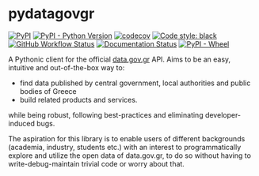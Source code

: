 # pydatagovgr

[![PyPI](https://img.shields.io/pypi/v/pydatagovgr?color=blue&label=PyPI&logo=PyPI&logoColor=white)](https://pypi.org/project/pydatagovgr/) [![PyPI - Python Version](https://img.shields.io/pypi/pyversions/pydatagovgr?logo=python&logoColor=white)](https://www.python.org/) [![codecov](https://codecov.io/gh/ilias-ant/pydatagovgr/branch/main/graph/badge.svg?token=2H0VB8I8IH)](https://codecov.io/gh/ilias-ant/pydatagovgr) [![Code style: black](https://img.shields.io/badge/code%20style-black-000000.svg)](https://github.com/psf/black) [![GitHub Workflow Status](https://img.shields.io/github/workflow/status/ilias-ant/pydatagovgr/CI)](https://github.com/ilias-ant/pydatagovgr/actions/workflows/ci.yml) [![Documentation Status](https://readthedocs.org/projects/pydatagovgr/badge/?version=latest)](https://pydatagovgr.readthedocs.io/en/latest/?badge=latest)
 [![PyPI - Wheel](https://img.shields.io/pypi/wheel/pydatagovgr?color=orange)](https://www.python.org/dev/peps/pep-0427/)


A Pythonic client for the official [data.gov.gr](https://data.gov.gr) API. Aims to be an easy, intuitive and 
out-of-the-box way to:

- find data published by central government, local authorities and public bodies of Greece
- build related products and services.

while being robust, following best-practices and eliminating developer-induced bugs.

The aspiration for this library is to enable users of different backgrounds (academia, industry, students etc.) with 
an interest to programmatically explore and utilize the open data of data.gov.gr, to do so without having to 
write-debug-maintain trivial code or worry about that.
